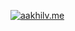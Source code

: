[![aakhilv.me](https://user-images.githubusercontent.com/65052071/124498341-c88aee80-dd81-11eb-8dbc-c4d7f0e8ae3b.png)](https://aakhilv.me)
